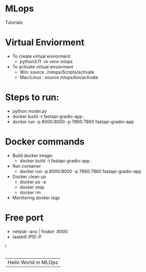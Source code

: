 # MLops
Tutorials

# Virtual Enviorment
 - To create virtual enviorment:
   - python3.11 -m venv mlops
 - To activate virtual enviorment
   - Win: source ./mlops/Scripts/activate
   - Mac/Linux : source mlops/bin/activate

# Steps to run:
  - python model.py
  - docker build -t fastapi-gradio-app .
  - docker run -p 8000:8000 -p 7860:7860 fastapi-gradio-app


# Docker commands
  - Build docker image:
    - docker build -t fastapi-gradio-app .
  - Run container
    - docker run -p 8000:8000 -p 7860:7860 fastapi-gradio-app
  - Docker clean up
    - docker ps -a
    - docker stop <container-id>
    - docker rm <container-id>
  - Monitoring
    docker logs <container-id>
# Free port
  - netstat -ano | findstr :8000
  - taskkill /PID <PID> /F



!<table class="tfo-notebook-buttons" align="left">
  <tr><td>Hello World in MLOps </td></tr>
</table>